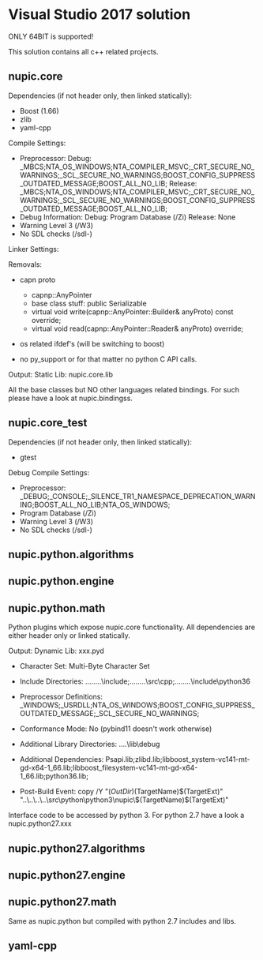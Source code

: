 # Visual Studio 2017 solution

ONLY 64BIT is supported!

This solution contains all c++ related projects.

## nupic.core

Dependencies (if not header only, then linked statically):
* Boost (1.66)
* zlib
* yaml-cpp


Compile Settings:
* Preprocessor: 
    Debug: _MBCS;NTA_OS_WINDOWS;NTA_COMPILER_MSVC;_CRT_SECURE_NO_WARNINGS;_SCL_SECURE_NO_WARNINGS;BOOST_CONFIG_SUPPRESS_OUTDATED_MESSAGE;BOOST_ALL_NO_LIB;
    Release: _MBCS;NTA_OS_WINDOWS;NTA_COMPILER_MSVC;_CRT_SECURE_NO_WARNINGS;_SCL_SECURE_NO_WARNINGS;BOOST_CONFIG_SUPPRESS_OUTDATED_MESSAGE;BOOST_ALL_NO_LIB;
* Debug Information:
    Debug: Program Database (/Zi)
    Release: None
* Warning Level 3 (/W3)
* No SDL checks (/sdl-)

Linker Settings:
    


Removals:

* capn proto
    - capnp::AnyPointer
    - base class stuff:  public Serializable<XXX>
    - virtual void write(capnp::AnyPointer::Builder& anyProto) const override;
    - virtual void read(capnp::AnyPointer::Reader& anyProto) override;

* os related ifdef's (will be switching to boost)

* no py_support or for that matter no python C API calls.


Output: Static Lib: nupic.core.lib

All the base classes but NO other languages related bindings. For such please have a look at nupic.bindingss.


## nupic.core_test

Dependencies (if not header only, then linked statically):
* gtest

Debug Compile Settings:
* Preprocessor: _DEBUG;_CONSOLE;_SILENCE_TR1_NAMESPACE_DEPRECATION_WARNING;BOOST_ALL_NO_LIB;NTA_OS_WINDOWS;
* Program Database (/Zi)
* Warning Level 3 (/W3)
* No SDL checks (/sdl-)


## nupic.python.algorithms
## nupic.python.engine
## nupic.python.math

Python plugins which expose nupic.core functionality. All dependencies are either header only or linked statically.

Output: Dynamic Lib: xxx.pyd

* Character Set: Multi-Byte Character Set

* Include Directories: ..\..\..\..\include;..\..\..\..\src\cpp;..\..\..\..\include\python36

* Preprocessor Definitions: _WINDOWS;_USRDLL;NTA_OS_WINDOWS;BOOST_CONFIG_SUPPRESS_OUTDATED_MESSAGE;_SCL_SECURE_NO_WARNINGS;

* Conformance Mode: No  (pybind11 doesn't work otherwise)

* Additional Library Directories: ..\..\lib\debug

* Additional Dependencies: Psapi.lib;zlibd.lib;libboost_system-vc141-mt-gd-x64-1_66.lib;libboost_filesystem-vc141-mt-gd-x64-1_66.lib;python36.lib;

* Post-Build Event: copy /Y "$(OutDir)$(TargetName)$(TargetExt)" "..\..\..\..\src\python\python3\nupic\$(TargetName)$(TargetExt)"

Interface code to be accessed by python 3. For python 2.7 have a look a nupic.python27.xxx


## nupic.python27.algorithms
## nupic.python27.engine
## nupic.python27.math

Same as nupic.python but compiled with python 2.7 includes and libs.


## yaml-cpp
